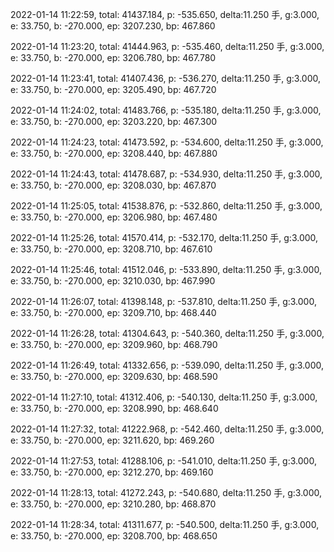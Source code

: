 2022-01-14 11:22:59, total: 41437.184, p: -535.650, delta:11.250 手, g:3.000, e: 33.750, b: -270.000, ep: 3207.230, bp: 467.860

2022-01-14 11:23:20, total: 41444.963, p: -535.460, delta:11.250 手, g:3.000, e: 33.750, b: -270.000, ep: 3206.780, bp: 467.780

2022-01-14 11:23:41, total: 41407.436, p: -536.270, delta:11.250 手, g:3.000, e: 33.750, b: -270.000, ep: 3205.490, bp: 467.720

2022-01-14 11:24:02, total: 41483.766, p: -535.180, delta:11.250 手, g:3.000, e: 33.750, b: -270.000, ep: 3203.220, bp: 467.300

2022-01-14 11:24:23, total: 41473.592, p: -534.600, delta:11.250 手, g:3.000, e: 33.750, b: -270.000, ep: 3208.440, bp: 467.880

2022-01-14 11:24:43, total: 41478.687, p: -534.930, delta:11.250 手, g:3.000, e: 33.750, b: -270.000, ep: 3208.030, bp: 467.870

2022-01-14 11:25:05, total: 41538.876, p: -532.860, delta:11.250 手, g:3.000, e: 33.750, b: -270.000, ep: 3206.980, bp: 467.480

2022-01-14 11:25:26, total: 41570.414, p: -532.170, delta:11.250 手, g:3.000, e: 33.750, b: -270.000, ep: 3208.710, bp: 467.610

2022-01-14 11:25:46, total: 41512.046, p: -533.890, delta:11.250 手, g:3.000, e: 33.750, b: -270.000, ep: 3210.030, bp: 467.990

2022-01-14 11:26:07, total: 41398.148, p: -537.810, delta:11.250 手, g:3.000, e: 33.750, b: -270.000, ep: 3209.710, bp: 468.440

2022-01-14 11:26:28, total: 41304.643, p: -540.360, delta:11.250 手, g:3.000, e: 33.750, b: -270.000, ep: 3209.960, bp: 468.790

2022-01-14 11:26:49, total: 41332.656, p: -539.090, delta:11.250 手, g:3.000, e: 33.750, b: -270.000, ep: 3209.630, bp: 468.590

2022-01-14 11:27:10, total: 41312.406, p: -540.130, delta:11.250 手, g:3.000, e: 33.750, b: -270.000, ep: 3208.990, bp: 468.640

2022-01-14 11:27:32, total: 41222.968, p: -542.460, delta:11.250 手, g:3.000, e: 33.750, b: -270.000, ep: 3211.620, bp: 469.260

2022-01-14 11:27:53, total: 41288.106, p: -541.010, delta:11.250 手, g:3.000, e: 33.750, b: -270.000, ep: 3212.270, bp: 469.160

2022-01-14 11:28:13, total: 41272.243, p: -540.680, delta:11.250 手, g:3.000, e: 33.750, b: -270.000, ep: 3210.280, bp: 468.870

2022-01-14 11:28:34, total: 41311.677, p: -540.500, delta:11.250 手, g:3.000, e: 33.750, b: -270.000, ep: 3208.700, bp: 468.650